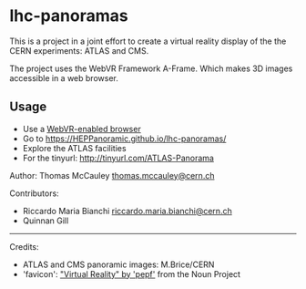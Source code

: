 # lhc-panoramas

This is a project in a joint effort to create a virtual reality display of the the CERN experiments: ATLAS and CMS.

The project uses the WebVR Framework A-Frame. Which makes 3D images accessible in a web browser.

## Usage
* Use a [WebVR-enabled browser](<https://webvr.rocks/>)
* Go to <https://HEPPanoramic.github.io/lhc-panoramas/>
* Explore the ATLAS facilities
* For the tinyurl: <http://tinyurl.com/ATLAS-Panorama>

Author: Thomas McCauley <thomas.mccauley@cern.ch>

Contributors:
 - Riccardo Maria Bianchi <riccardo.maria.bianchi@cern.ch>
 - Quinnan Gill

----

Credits:

- ATLAS and CMS panoramic images: M.Brice/CERN
- 'favicon': ["Virtual Reality" by 'pepf'](https://thenounproject.com/term/virtual-reality/272812/) from the Noun Project
